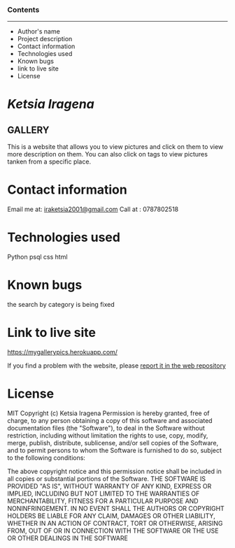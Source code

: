 
### Contents
---
* Author's name
* Project description
* Contact information 
* Technologies used
* Known bugs
* link to live site 
* License

 #  *Ketsia Iragena*
 
 ## GALLERY
 This is a website that allows you to view pictures and click on them to view more description on  them. You can also click on tags to view pictures tanken from a specific place.
 

 # Contact information
   Email me at: iraketsia2001@gmail.com
   Call at : 0787802518
   
 # Technologies used 
 Python
 psql
 css 
 html
 
 # Known bugs
 the search by category is being fixed
 
 # Link to live site
 https://mygallerypics.herokuapp.com/
 
  If you find a problem with the website, please [report it in the web repository](https://github.com/Ketsia-a/djangoporto) 
# License
MIT Copyright (c) Ketsia Iragena Permission is hereby granted, free of charge, to any person obtaining a copy of this software and associated documentation files (the "Software"), to deal in the Software without restriction, including without limitation the rights to use, copy, modify, merge, publish, distribute, sublicense, and/or sell copies of the Software, and to permit persons to whom the Software is furnished to do so, subject to the following conditions:

The above copyright notice and this permission notice shall be included in all copies or substantial portions of the Software.
THE SOFTWARE IS PROVIDED "AS IS", WITHOUT WARRANTY OF ANY KIND, EXPRESS OR IMPLIED, INCLUDING BUT NOT LIMITED TO THE WARRANTIES OF MERCHANTABILITY, FITNESS FOR A PARTICULAR PURPOSE AND NONINFRINGEMENT. IN NO EVENT SHALL THE AUTHORS OR COPYRIGHT HOLDERS BE LIABLE FOR ANY CLAIM, DAMAGES OR OTHER LIABILITY, WHETHER IN AN ACTION OF CONTRACT, TORT OR OTHERWISE, ARISING FROM, OUT OF OR IN CONNECTION WITH THE SOFTWARE OR THE USE OR OTHER DEALINGS IN THE SOFTWARE

